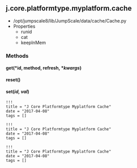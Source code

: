 <!-- toc -->
## j.core.platformtype.myplatform.cache

- /opt/jumpscale8/lib/JumpScale/data/cache/Cache.py
- Properties
    - runid
    - cat
    - keepInMem

### Methods

#### get(*id, method, refresh, **kwargs*) 

#### reset() 

#### set(*id, val*) 


```
!!!
title = "J Core Platformtype Myplatform Cache"
date = "2017-04-08"
tags = []
```

```
!!!
title = "J Core Platformtype Myplatform Cache"
date = "2017-04-08"
tags = []
```

```
!!!
title = "J Core Platformtype Myplatform Cache"
date = "2017-04-08"
tags = []
```
